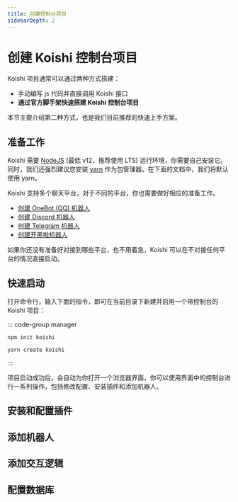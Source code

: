 ```yaml
---
title: 创建控制台项目
sidebarDepth: 2
---
```


# 创建 Koishi 控制台项目

Koishi 项目通常可以通过两种方式搭建：

- 手动编写 js 代码并直接调用 Koishi 接口
- **通过官方脚手架快速搭建 Koishi 控制台项目**

本节主要介绍第二种方式，也是我们目前推荐的快速上手方案。

## 准备工作

Koishi 需要 [NodeJS](https://nodejs.org/) (最低 v12，推荐使用 LTS) 运行环境，你需要自己安装它。同时，我们还强烈建议您安装 [yarn](https://classic.yarnpkg.com/lang/en/) 作为包管理器。在下面的文档中，我们将默认使用 yarn。

Koishi 支持多个聊天平台，对于不同的平台，你也需要做好相应的准备工作。

- [创建 OneBot (QQ) 机器人](./platform/onebot.md)
- [创建 Discord 机器人](./platform/discord.md)
- [创建 Telegram 机器人](./platform/telegram.md)
- [创建开黑啦机器人](./platform/kaiheila.md)

如果你还没有准备好对接到哪些平台，也不用着急，Koishi 可以在不对接任何平台的情况直接启动。

## 快速启动

打开命令行，输入下面的指令，即可在当前目录下新建并启用一个带控制台的 Koishi 项目：

::: code-group manager
```npm
npm init koishi
```
```yarn
yarn create koishi
```
:::

项目启动成功后，会自动为你打开一个浏览器界面，你可以使用界面中的控制台进行一系列操作，包括修改配置、安装插件和添加机器人。

## 安装和配置插件


## 添加机器人

<!-- 现在可以对你的机器人说话了：

<panel-view title="聊天记录">
<chat-message nickname="Alice" color="#cc0066">echo 你好</chat-message>
<chat-message nickname="Koishi" avatar="/koishi.png">你好</chat-message>
</panel-view> -->

## 添加交互逻辑

<!-- 在机器人目录中添加文件 `my-plugin.js`：

```js
// 如果收到“天王盖地虎”，就回应“宝塔镇河妖”
module.exports = (ctx) => {
  ctx.middleware((session, next) => {
    if (session.content === '天王盖地虎') {
      session.send('宝塔镇河妖')
    }
    return next()
  })
}
```

修改你的配置文件或入口文件：

```js koishi.config.js
module.exports = {
  plugins: {
    './my-plugin': {},
  },
}
```

```js index.js
app.plugin(require('./my-plugin'))
```

然后重新运行你的项目：

<panel-view title="聊天记录">
<chat-message nickname="Alice" color="#cc0066">天王盖地虎</chat-message>
<chat-message nickname="Koishi" avatar="/koishi.png">宝塔镇河妖</chat-message>
</panel-view> -->

## 配置数据库
